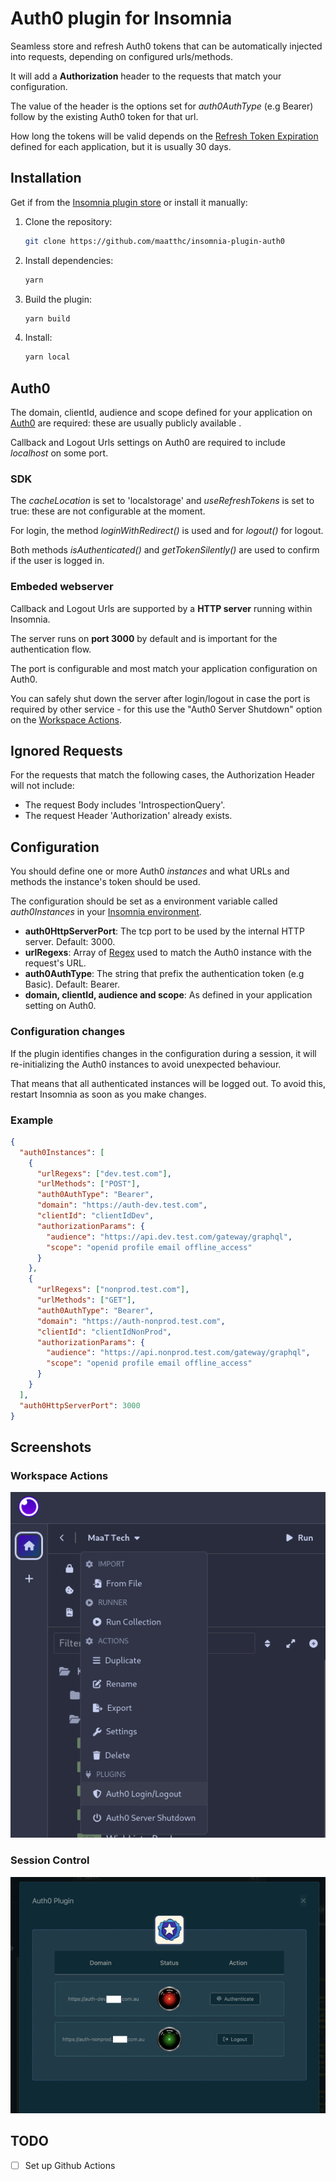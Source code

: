 ﻿# Auth0 plugin for Insomnia

Seamless store and refresh Auth0 tokens that can be automatically injected into requests, depending on configured urls/methods.

It will add a **Authorization** header to the requests that match your configuration.

The value of the header is the options set for *auth0AuthType* (e.g Bearer) follow by the existing Auth0 token for that url.

How long the tokens will be valid depends on the [Refresh Token Expiration](https://auth0.com/docs/secure/tokens/refresh-tokens/configure-refresh-token-rotation) defined for each application, but it is usually 30 days.

## Installation

Get if from the [Insomnia plugin store](https://insomnia.rest/plugins) or install it manually:
1. Clone the repository:
   ```bash
   git clone https://github.com/maatthc/insomnia-plugin-auth0

2. Install dependencies:
   ```bash
   yarn 
   ```
3. Build the plugin:
   ```bash
   yarn build
   ```
4. Install:
   ```bash
   yarn local
   ```

## Auth0

The domain, clientId, audience and scope defined for your application on [Auth0](https://auth0.com/docs/get-started/applications/application-settings) are required: these are usually publicly available .

Callback and Logout Urls settings on Auth0 are required to include *localhost* on some port.

### SDK

The *cacheLocation* is set to 'localstorage' and *useRefreshTokens* is set to true: these are not configurable at the moment.

For login, the method *loginWithRedirect()* is used and for *logout()* for logout.

Both methods *isAuthenticated()* and *getTokenSilently()* are used to confirm if the user is logged in. 

### Embeded webserver

Callback and Logout Urls are supported by a **HTTP server** running within Insomnia.

The server runs on **port 3000** by default and is important for the authentication flow.

The port is configurable and most match your application configuration on Auth0.

You can safely shut down the server after login/logout in case the port is required by other service - for this use the "Auth0 Server Shutdown" option on the [Workspace Actions](#workspace-actions).

## Ignored Requests
For the requests that match the following cases, the Authorization Header will not include:
- The request Body includes 'IntrospectionQuery'.
- The request Header 'Authorization' already exists.

## Configuration

You should define one or more Auth0 *instances* and what URLs and methods the instance's token should be used.

The configuration should be set as a environment variable called *auth0Instances* in your [Insomnia environment](https://docs.insomnia.rest/insomnia/environment-variables).

- **auth0HttpServerPort**: The tcp port to be used by the internal HTTP server. Default: 3000.
- **urlRegexs**: Array of [Regex](https://developer.mozilla.org/en-US/docs/Web/JavaScript/Reference/Global_Objects/RegExp) used to match the Auth0 instance with the request's URL.
- **auth0AuthType**: The string that prefix the authentication token (e.g Basic). Default: Bearer.
- **domain, clientId, audience and scope**: As defined in your application setting on Auth0.

### Configuration changes
If the plugin identifies changes in the configuration during a session, it will re-initializing the Auth0 instances to avoid unexpected behaviour.

That means that all authenticated instances will be logged out. To avoid this, restart Insomnia as soon as you make changes.

### Example

```json
{
  "auth0Instances": [
    {
      "urlRegexs": ["dev.test.com"],
      "urlMethods": ["POST"],
      "auth0AuthType": "Bearer",
      "domain": "https://auth-dev.test.com",
      "clientId": "clientIdDev",
      "authorizationParams": {
        "audience": "https://api.dev.test.com/gateway/graphql",
        "scope": "openid profile email offline_access"
      }
    },
    {
      "urlRegexs": ["nonprod.test.com"],
      "urlMethods": ["GET"],
      "auth0AuthType": "Bearer",
      "domain": "https://auth-nonprod.test.com",
      "clientId": "clientIdNonProd",
      "authorizationParams": {
        "audience": "https://api.nonprod.test.com/gateway/graphql",
        "scope": "openid profile email offline_access"
      }
    }
  ],
  "auth0HttpServerPort": 3000
}

```

## Screenshots

### Workspace Actions

![Workspace Actions](screenshots/workspace-actions.png)

### Session Control

![Session Control](screenshots/auth0-control.png)

## TODO
- [ ] Set up Github Actions 
